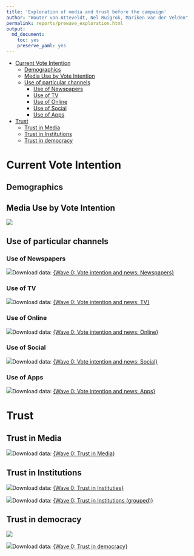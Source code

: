 ```yaml
---
title: 'Exploration of media and trust before the campaign'
author: "Wouter van Atteveldt, Nel Ruigrok, Mariken van der Velden"
permalink: reports/prewave_exploration.html
output: 
  md_document:
    toc: yes
    preserve_yaml: yes
---
```


-   [Current Vote Intention](#current-vote-intention)
    -   [Demographics](#demographics)
    -   [Media Use by Vote Intention](#media-use-by-vote-intention)
    -   [Use of particular channels](#use-of-particular-channels)
        -   [Use of Newspapers](#use-of-newspapers)
        -   [Use of TV](#use-of-tv)
        -   [Use of Online](#use-of-online)
        -   [Use of Social](#use-of-social)
        -   [Use of Apps](#use-of-apps)
-   [Trust](#trust)
    -   [Trust in Media](#trust-in-media)
    -   [Trust in Institutions](#trust-in-institutions)
    -   [Trust in democracy](#trust-in-democracy)

Current Vote Intention
======================

Demographics
------------

Media Use by Vote Intention
---------------------------

![](wave0-media-party-1.png)

Use of particular channels
--------------------------

### Use of Newspapers

![](wave0-media-party-specific-1.png)Download data: [{Wave 0: Vote
intention and news:
Newspapers}](%7BWave_0_Vote_intention_and_news_Newspapers.csv%7D)

### Use of TV

![](wave0-media-party-specific-2.png)Download data: [{Wave 0: Vote
intention and news: TV}](%7BWave_0_Vote_intention_and_news_TV.csv%7D)

### Use of Online

![](wave0-media-party-specific-3.png)Download data: [{Wave 0: Vote
intention and news:
Online}](%7BWave_0_Vote_intention_and_news_Online.csv%7D)

### Use of Social

![](wave0-media-party-specific-4.png)Download data: [{Wave 0: Vote
intention and news:
Social}](%7BWave_0_Vote_intention_and_news_Social.csv%7D)

### Use of Apps

![](wave0-media-party-specific-5.png)Download data: [{Wave 0: Vote
intention and news:
Apps}](%7BWave_0_Vote_intention_and_news_Apps.csv%7D)

Trust
=====

Trust in Media
--------------

![](wave0-trust-media-1.png)Download data: [{Wave 0: Trust in
Media}](%7BWave_0_Trust_in_Media.csv%7D)

Trust in Institutions
---------------------

![](wave0-trust-institution-1.png)Download data: [{Wave 0: Trust in
Instituties}](%7BWave_0_Trust_in_Instituties.csv%7D)

![](wave0-trust-group-1.png)Download data: [{Wave 0: Trust in
Institutions
(grouped)}](%7BWave_0_Trust_in_Institutions_grouped_.csv%7D)

Trust in democracy
------------------

![](wave0-democracy-1.png)

![](wave0-democracy2-1.png)Download data: [{Wave 0: Trust in
democracy}](%7BWave_0_Trust_in_democracy.csv%7D)
